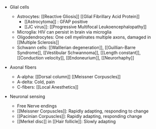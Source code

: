 - Glial cells
	- Astrocytes: [[Reactive Gliosis]] [[Glial Fibrillary Acid Protein]] 
		- [[Astrocytoma]] : GFAP positive
		- [[JC virus]]: [[Progressive Multifocal Leukoencephalopathy]]
	- Microglia: HIV can persist in brain via microglia
	- Oligodendrocytes: One cell myelinates multiple axons, damaged in [[Multiple Sclerosis]]
	- Schwann cells: [[Walllerian degeneration]], [[Guillian-Barre Syndrome]], [[Vestibular Schwannoma]], [[Length constant]], [[Conduction velocity]], [[Endoneurium]], [[Neurorhaphy]]


- Axonal fibers
	- A-alpha: [[Dorsal column]] [[Meissner Corpuscles]]
	- A-delta: Cold, pain
	- C-fibers: [[Local Anesthetics]] 

- Neuronal sensing
	- Free Nerve endings
	- [[Meissner Corpuscles]]: Rapidly adapting, responding to change
	- [[Pacinian Corpuscles]]: Rapidly adapting, responding change
	- [[Merkel disc]] in [[Hair follicle]]: Slowly adapting
